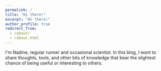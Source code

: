 ```yaml
---
permalink: /
title: "Hi there!"
excerpt: "Hi there!"
author_profile: true
redirect_from:
  - /about/
  - /about.html
---
```


I'm Nadine, regular runner and occasional scientist. 
In this blog, I want to share thoughts, tools, and other bits of knowledge that bear the slightest chance of being useful or interesting to others. 

